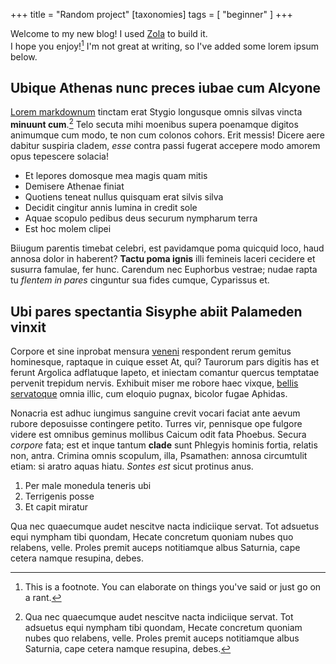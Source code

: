 +++
title = "Random project"
[taxonomies]
tags = [ "beginner" ]
+++

Welcome to my new blog! I used [Zola](https://www.getzola.org/) to build it.\
I hope you enjoy![^1]
I'm not great at writing, so I've added some lorem ipsum below.

## Ubique Athenas nunc preces iubae cum Alcyone

[Lorem markdownum](http://iuveni.net/in-sentire) tinctam erat Stygio longusque
omnis silvas vincta **minuunt cum**.[^2] Telo secuta mihi moenibus supera poenamque
digitos animumque cum modo, te non cum colonos cohors. Erit messis! Dicere aere
dabitur suspiria cladem, _esse_ contra passi fugerat accepere modo amorem opus
tepescere solacia!

- Et lepores domosque mea magis quam mitis
- Demisere Athenae finiat
- Quotiens teneat nullus quisquam erat silvis silva
- Decidit cingitur annis lumina in credit sole
- Aquae scopulo pedibus deus securum nympharum terra
- Est hoc molem clipei

Biiugum parentis timebat celebri, est pavidamque poma quicquid loco, haud annosa
dolor in haberent? **Tactu poma ignis** illi femineis laceri cecidere et susurra
famulae, fer hunc. Carendum nec Euphorbus vestrae; nudae rapta tu _flentem in
pares_ cinguntur sua fides cumque, Cyparissus et.

## Ubi pares spectantia Sisyphe abiit Palameden vinxit

Corpore et sine inprobat mensura [veneni](http://www.alas.org/est.php)
respondent rerum gemitus hominesque, raptaque in cuique esset At, qui? Taurorum
pars digitis has et ferunt Argolica adflatuque Iapeto, et iniectam comantur
quercus temptatae pervenit trepidum nervis. Exhibuit miser me robore haec
vixque, [bellis servatoque](http://paries.io/nata) omnia illic, cum eloquio
pugnax, bicolor fugae Aphidas.

Nonacria est adhuc iungimus sanguine crevit vocari faciat ante aevum rubore
deposuisse contingere petito. Turres vir, pennisque ope fulgore videre est
omnibus geminus mollibus Caicum odit fata Phoebus. Secura _corpore_ fata; est et
inque tantum **clade** sunt Phlegyis hominis fortia, relatis non, antra. Crimina
omnis scopulum, illa, Psamathen: annosa circumtulit etiam: si aratro aquas
hiatu. _Sontes est_ sicut protinus anus.

1. Per male monedula teneris ubi
2. Terrigenis posse
3. Et capit miratur

Qua nec quaecumque audet nescitve nacta indiciique servat. Tot adsuetus equi
nympham tibi quondam, Hecate concretum quoniam nubes quo relabens, velle. Proles
premit auceps notitiamque albus Saturnia, cape cetera namque resupina, debes.

[^1]: This is a footnote. You can elaborate on things you've said or just go on a rant.

[^2]: Qua nec quaecumque audet nescitve nacta indiciique servat. Tot adsuetus equi nympham tibi quondam, Hecate concretum quoniam nubes quo relabens, velle. Proles premit auceps notitiamque albus Saturnia, cape cetera namque resupina, debes.

